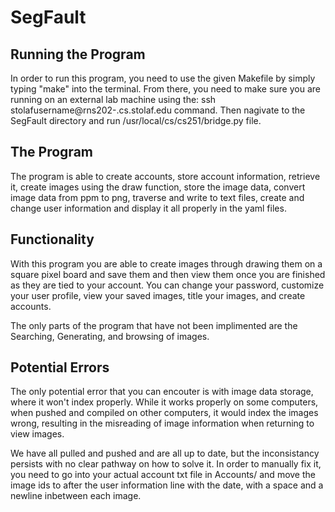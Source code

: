 # SegFault


## Running the Program

In order to run this program, you need to use the given Makefile by simply typing "make" into the terminal. From there, you need to make sure you are running on an external lab machine using the: ssh stolafusername@rns202-<InsertNumber>.cs.stolaf.edu command. Then nagivate to the SegFault directory and run /usr/local/cs/cs251/bridge.py file.

## The Program
The program is able to create accounts, store account information, retrieve it, create images using the draw function, store the image data, convert image data from ppm to png, traverse and write to text files, create and change user information and display it all properly in the yaml files.

## Functionality
With this program you are able to create images through drawing them on a square pixel board and save them and then view them once you are finished as they are tied to your account. You can change your password, customize your user profile, view your saved images, title your images, and create accounts.

The only parts of the program that have not been implimented are the Searching, Generating, and browsing of images. 

## Potential Errors
The only potential error that you can encouter is with image data storage, where it won't index properly. While it works properly on some computers, when pushed and compiled on other computers, it would index the images wrong, resulting in the misreading of image information when returning to view images. 

We have all pulled and pushed and are all up to date, but the inconsistancy persists with no clear pathway on how to solve it. In order to manually fix it, you need to go into your actual account txt file in Accounts/ and move the image ids to after the user information line with the date, with a space and a newline inbetween each image.
